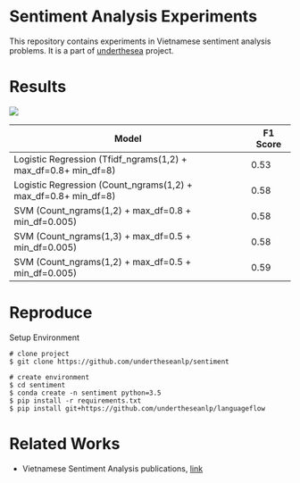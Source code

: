 # Sentiment Analysis Experiments

This repository contains experiments in Vietnamese sentiment analysis problems. It is a part of [underthesea](https://github.com/magizbox/underthesea) project.

# Results

![](https://img.shields.io/badge/F1-0.43-red.svg)

| Model                                                          | F1 Score |
|----------------------------------------------------------------|----------|
| Logistic Regression (Tfidf_ngrams(1,2) + max_df=0.8+ min_df=8) | 0.53     |
| Logistic Regression (Count_ngrams(1,2) + max_df=0.8+ min_df=8) | 0.58     |
| SVM (Count_ngrams(1,2) + max_df=0.8 + min_df=0.005)            | 0.58     |
| SVM (Count_ngrams(1,3) + max_df=0.5 + min_df=0.005)            | 0.58     |
| SVM (Count_ngrams(1,2) + max_df=0.5 + min_df=0.005)            | 0.59     |


# Reproduce

Setup Environment

```
# clone project
$ git clone https://github.com/undertheseanlp/sentiment

# create environment
$ cd sentiment
$ conda create -n sentiment python=3.5
$ pip install -r requirements.txt
$ pip install git+https://github.com/undertheseanlp/languageflow
```

# Related Works

* Vietnamese Sentiment Analysis publications, [link](https://github.com/magizbox/underthesea/wiki/Vietnamese-NLP-Publications#sentiment-analysis)
